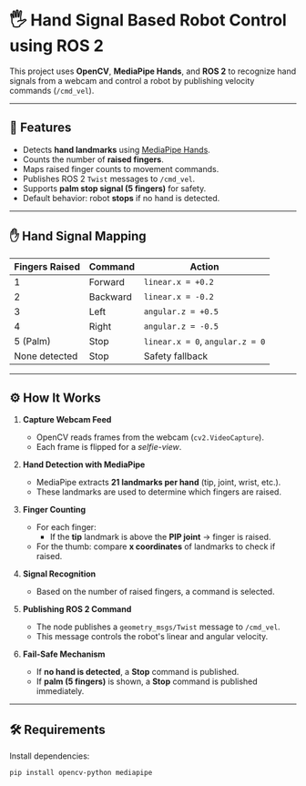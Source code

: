 # 🖐️ Hand Signal Based Robot Control using ROS 2

This project uses **OpenCV**, **MediaPipe Hands**, and **ROS 2** to recognize hand signals from a webcam and control a robot by publishing velocity commands (`/cmd_vel`).  

---

## 🚀 Features
- Detects **hand landmarks** using [MediaPipe Hands](https://developers.google.com/mediapipe/solutions/vision/hand_landmarker).  
- Counts the number of **raised fingers**.  
- Maps raised finger counts to movement commands.  
- Publishes ROS 2 `Twist` messages to `/cmd_vel`.  
- Supports **palm stop signal (5 fingers)** for safety.  
- Default behavior: robot **stops** if no hand is detected.

---

## ✋ Hand Signal Mapping
| Fingers Raised | Command    | Action                                  |
|----------------|-----------|------------------------------------------|
| 1             | Forward   | `linear.x = +0.2`                        |
| 2             | Backward  | `linear.x = -0.2`                        |
| 3             | Left      | `angular.z = +0.5`                       |
| 4             | Right     | `angular.z = -0.5`                       |
| 5 (Palm)      | Stop      | `linear.x = 0`, `angular.z = 0`          |
| None detected | Stop      | Safety fallback                          |

---

## ⚙️ How It Works
1. **Capture Webcam Feed**  
   - OpenCV reads frames from the webcam (`cv2.VideoCapture`).  
   - Each frame is flipped for a *selfie-view*.  

2. **Hand Detection with MediaPipe**  
   - MediaPipe extracts **21 landmarks per hand** (tip, joint, wrist, etc.).  
   - These landmarks are used to determine which fingers are raised.  

3. **Finger Counting**  
   - For each finger:  
     - If the **tip** landmark is above the **PIP joint** → finger is raised.  
   - For the thumb: compare **x coordinates** of landmarks to check if raised.  

4. **Signal Recognition**  
   - Based on the number of raised fingers, a command is selected.  

5. **Publishing ROS 2 Command**  
   - The node publishes a `geometry_msgs/Twist` message to `/cmd_vel`.  
   - This message controls the robot's linear and angular velocity.  

6. **Fail-Safe Mechanism**  
   - If **no hand is detected**, a **Stop** command is published.  
   - If **palm (5 fingers)** is shown, a **Stop** command is published immediately.  

---

## 🛠️ Requirements
Install dependencies:
```bash
pip install opencv-python mediapipe
